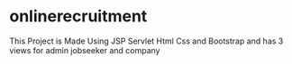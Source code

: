 # onlinerecruitment
This Project is Made Using JSP Servlet Html Css and Bootstrap and has 3 views for admin jobseeker and company
